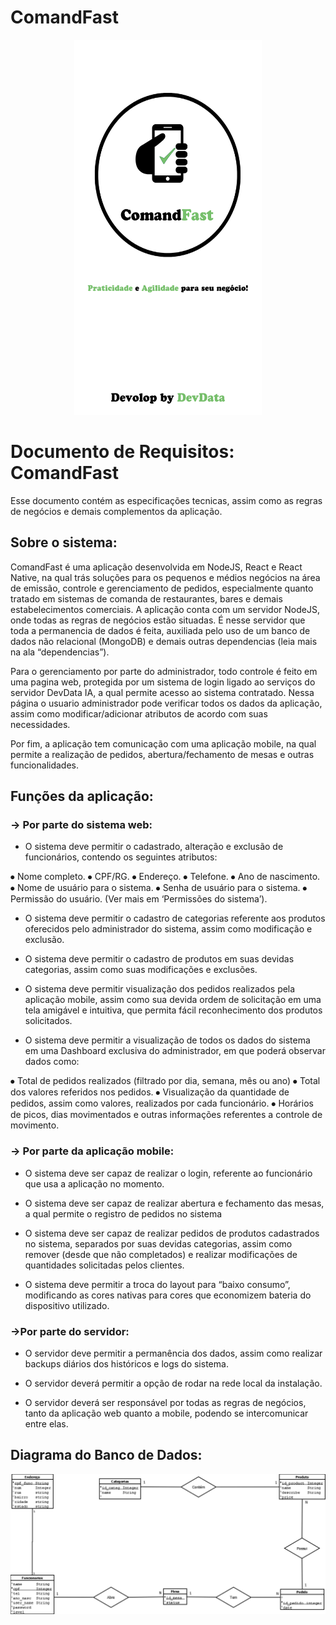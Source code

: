 # ComandFast
<p  align="center">
 <img src="https://raw.githubusercontent.com/cesarsst/ComandFast/master/pagina_loading.png" width="300" height="600">
</p>

# Documento de Requisitos: ComandFast 

Esse documento contém as especificações tecnicas, assim como as regras de negócios e demais complementos da aplicação. 


## Sobre o sistema:

ComandFast é uma aplicação desenvolvida em NodeJS, React e React Native, na qual trás soluções para os pequenos e médios negócios na área de emissão, controle e gerenciamento de pedidos, especialmente quanto tratado em sistemas de comanda de restaurantes, bares e demais estabelecimentos comerciais.
A aplicação conta com um servidor NodeJS, onde todas as regras de negócios estão situadas. É nesse servidor que toda a permanencia de dados é feita, auxiliada pelo uso de um banco de dados não relacional (MongoDB) e demais outras dependencias (leia mais na ala “dependencias”). 

Para o gerenciamento por parte do administrador, todo controle é feito em uma pagina web, protegida por um sistema de login ligado ao serviços do servidor DevData IA, a qual permite acesso ao sistema contratado. Nessa página o usuario administrador pode verificar todos os dados da aplicação, assim como modificar/adicionar atributos de acordo com suas necessidades. 

Por fim, a aplicação tem comunicação com uma aplicação mobile, na qual permite a realização de pedidos, abertura/fechamento de mesas e outras funcionalidades. 


## Funções da aplicação:

### → Por parte do sistema web:

- O sistema deve permitir o cadastrado, alteração e exclusão de funcionários, contendo os seguintes atributos:

⦁	Nome completo.
⦁	CPF/RG.
⦁	Endereço.
⦁	Telefone.
⦁	Ano de nascimento.
⦁	Nome de usuário para o sistema.
⦁	Senha de usuário para o sistema.
⦁	Permissão do usuário. (Ver mais em ‘Permissões do sistema’). 

- O sistema deve permitir o cadastro de categorias referente aos produtos oferecidos pelo administrador do sistema, assim como modificação e exclusão.

- O sistema deve permitir o cadastro de produtos em suas devidas categorias, assim como suas modificações e exclusões.

- O sistema deve permitir visualização dos pedidos realizados pela aplicação mobile, assim como sua devida ordem de solicitação em uma tela amigável e intuitiva, que permita fácil reconhecimento dos produtos solicitados.

- O sistema deve permitir a visualização de todos os dados do sistema em uma Dashboard exclusiva do administrador, em que poderá observar dados como:

⦁	Total de pedidos realizados (filtrado por dia, semana, mês ou ano)
⦁	Total dos valores referidos nos pedidos. 
⦁	Visualização da quantidade de pedidos, assim como valores, realizados por cada funcionário.
⦁	Horários de picos, dias movimentados e outras  informações referentes a controle de movimento. 

### → Por parte da aplicação mobile:

- O sistema deve ser capaz de realizar o login, referente ao funcionário que usa a aplicação no momento.

- O sistema deve ser capaz de realizar abertura e fechamento das mesas, a qual permite o registro de pedidos no sistema

- O sistema deve ser capaz de realizar pedidos de produtos cadastrados no sistema, separados por suas devidas categorias, assim como remover (desde que não completados) e realizar modificações de quantidades solicitadas pelos clientes.

- O sistema deve permitir a troca do layout para “baixo consumo”, modificando as cores nativas para cores que economizem bateria do dispositivo utilizado.

### →Por parte do servidor:

- O servidor deve permitir a permanência dos dados, assim como realizar backups diários dos históricos e logs do sistema.

- O servidor deverá permitir a opção de rodar na rede local da instalação.

- O servidor deverá ser responsável por todas as regras de negócios, tanto da aplicação web quanto a mobile, podendo se intercomunicar entre elas.



## Diagrama do Banco de Dados:

![Diagrama da relação do bando de dados](https://raw.githubusercontent.com/cesarsst/ComandFast/master/Diagrama.png)
